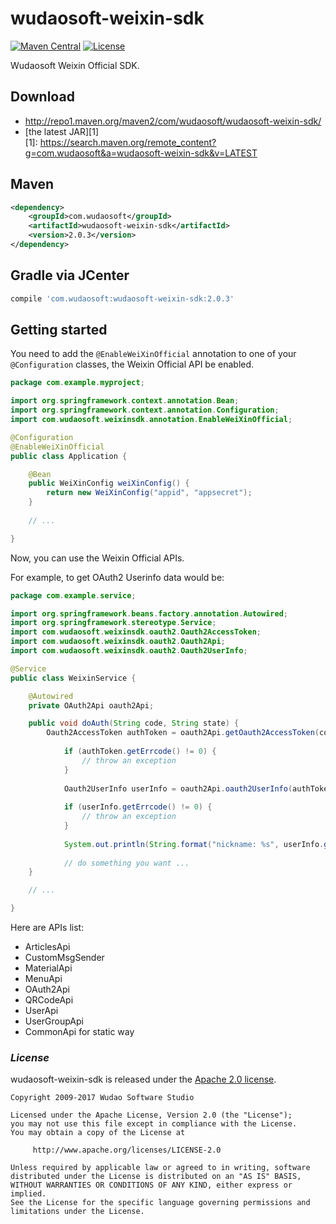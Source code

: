 # wudaosoft-weixin-sdk
[![Maven Central](https://maven-badges.herokuapp.com/maven-central/com.wudaosoft/wudaosoft-weixin-sdk/badge.svg)](https://maven-badges.herokuapp.com/maven-central/com.wudaosoft/wudaosoft-weixin-sdk/)
[![License](https://img.shields.io/badge/license-Apache%202-4EB1BA.svg)](https://www.apache.org/licenses/LICENSE-2.0.html)

Wudaosoft Weixin Official SDK.

## Download

- http://repo1.maven.org/maven2/com/wudaosoft/wudaosoft-weixin-sdk/  
- [the latest JAR][1]  
[1]: https://search.maven.org/remote_content?g=com.wudaosoft&a=wudaosoft-weixin-sdk&v=LATEST

## Maven

```xml
<dependency>
    <groupId>com.wudaosoft</groupId>
    <artifactId>wudaosoft-weixin-sdk</artifactId>
    <version>2.0.3</version>
</dependency>
```
## Gradle via JCenter

``` groovy
compile 'com.wudaosoft:wudaosoft-weixin-sdk:2.0.3'
```

## Getting started

You need to add the `@EnableWeiXinOfficial` annotation to one of your `@Configuration` classes, the Weixin Official API be enabled.
```java
package com.example.myproject;

import org.springframework.context.annotation.Bean;
import org.springframework.context.annotation.Configuration;
import com.wudaosoft.weixinsdk.annotation.EnableWeiXinOfficial;

@Configuration
@EnableWeiXinOfficial
public class Application {

	@Bean
	public WeiXinConfig weiXinConfig() {
		return new WeiXinConfig("appid", "appsecret");
	}
	
	// ...

}
```

Now, you can use the Weixin Official APIs.

For example, to get OAuth2 Userinfo data would be:
```java
package com.example.service;

import org.springframework.beans.factory.annotation.Autowired;
import org.springframework.stereotype.Service;
import com.wudaosoft.weixinsdk.oauth2.Oauth2AccessToken;
import com.wudaosoft.weixinsdk.oauth2.Oauth2Api;
import com.wudaosoft.weixinsdk.oauth2.Oauth2UserInfo;

@Service
public class WeixinService {

	@Autowired
	private OAuth2Api oauth2Api;

	public void doAuth(String code, String state) {
		Oauth2AccessToken authToken = oauth2Api.getOauth2AccessToken(code);
    	
    		if (authToken.getErrcode() != 0) {
    			// throw an exception
    		}
    	
    		Oauth2UserInfo userInfo = oauth2Api.oauth2UserInfo(authToken.getAccess_token(), authToken.getOpenid(), "zh_CN");
    	
    		if (userInfo.getErrcode() != 0) {
    			// throw an exception
    		}
    	
    		System.out.println(String.format("nickname: %s", userInfo.getNickname()));
    	
    		// do something you want ...
	}

	// ...

}
```

Here are APIs list:
- ArticlesApi
- CustomMsgSender
- MaterialApi
- MenuApi
- OAuth2Api
- QRCodeApi
- UserApi
- UserGroupApi
- CommonApi for static way

### *License*

wudaosoft-weixin-sdk is released under the [Apache 2.0 license](LICENSE).

```
Copyright 2009-2017 Wudao Software Studio

Licensed under the Apache License, Version 2.0 (the "License");
you may not use this file except in compliance with the License.
You may obtain a copy of the License at

     http://www.apache.org/licenses/LICENSE-2.0

Unless required by applicable law or agreed to in writing, software
distributed under the License is distributed on an "AS IS" BASIS,
WITHOUT WARRANTIES OR CONDITIONS OF ANY KIND, either express or implied.
See the License for the specific language governing permissions and
limitations under the License.
```
